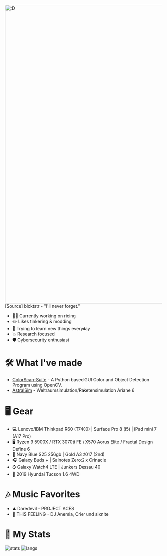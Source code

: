<img src="https://i.redd.it/f4kfjhosnu991.gif" alt=":D" style="width: 100vw;" />
[Source] blcktstr -  "I'll never forget."


+ 👨‍💻 Currently working on ricing
+ ✏️ Likes tinkering & modding
+ 🔭 Trying to learn new things everyday
+ 💥 Research focused
+ 🛡️ Cybersecurity enthusiast

# 🛠️ What I've made
- [ColorScan-Suite](https://github.com/CROXY04/ColorScan-Suite) - A Python based  GUI Color and Object Detection Program using OpenCV.
- [AstralSim](https://github.com/CROXY04/AstralSim) - Weltraumsimulation/Raketensimulation Ariane 6

# 🖥️ Gear
+ 💻 Lenovo/IBM Thinkpad R60 (T7400) | Surface Pro 8 (i5) | iPad mini 7 (A17 Pro)
+ 🖥️ Ryzen 9 5900X / RTX 3070ti FE / X570 Aorus Elite / Fractal Design Define 6
+ 📱 Navy Blue S25 256gb | Gold A3 2017 (2nd)
+ 🎧 Galaxy Buds + | Salnotes Zero:2 x Crinacle
+ ⌚ Galaxy Watch4 LTE | Junkers Dessau 40
+ 🚗 2019 Hyundai Tucson 1.6 4WD

# 🎶 Music Favorites
+ ⛰️ Daredevil - PROJECT ACES
+ 🌙 THIS FEELING - DJ Anemia, Crier und sixnite

# 📜 My Stats
![stats](https://github-readme-stats.vercel.app/api/?username=CROXY04&theme=github_dark&show_icons=true&count_private=true&include_all_commits=true)
![langs](https://github-readme-stats.vercel.app/api/top-langs/?username=CROXY04&layout=compact&hide=html&theme=github_dark&langs_count=8)

<!--
**CROXY04/CROXY04** is a ✨ _special_ ✨ repository because its `README.md` (this file) appears on your GitHub profile.

Here are some ideas to get you started:

- 🔭 I’m currently working on ...
- 🌱 I’m currently learning ...
- 👯 I’m looking to collaborate on ...
- 🤔 I’m looking for help with ...
- 💬 Ask me about ...
- 📫 How to reach me: ...
- 😄 Pronouns: ...
- ⚡ Fun fact: ...
-->
